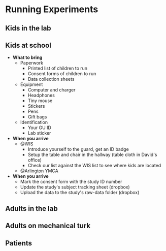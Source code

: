 # Running Experiments

## Kids in the lab


## Kids at school
- **What to bring**
    - Paperwork
        - Printed list of children to run
        - Consent forms of children to run
        - Data collection sheets
    - Equipment
        - Computer and charger
        - Headphones
        - Tiny mouse
        - Stickers
        - Pens
        - Gift bags
    - Identification
        - Your GU ID
        - Lab sticker
- **When you arrive**
    - @WIS
        - Introduce yourself to the guard, get an ID badge
        - Setup the table and chair in the hallway (table cloth in David's office)
        - Check our list against the WIS list to see where kids are located
    - @Arlington YMCA
- **When you arrive**
    - Mark the consent form with the study ID number
    - Update the study's subject tracking sheet (dropbox)
    - Upload the data to the study's raw-data folder (dropbox)
## Adults in the lab
## Adults on mechanical turk


## Patients
